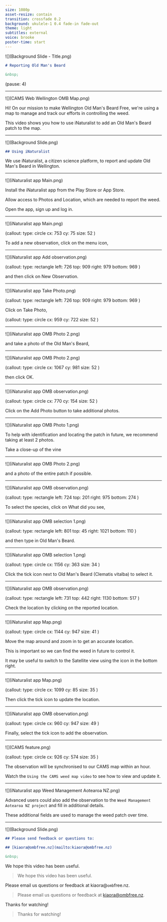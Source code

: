 ```yaml
---
size: 1080p
asset-resize: contain
transition: crossfade 0.2
background: ukulele-1 0.4 fade-in fade-out
theme: light
subtitles: external
voice: brooke
poster-time: start
---
```


![](Background Slide - Title.png)

```md
# Reporting Old Man's Beard

&nbsp;
```

(pause: 4)

---

![](CAMS Web Wellington OMB Map.png)

Hi! On our mission to make Wellington Old Man's Beard Free, we're using a map to manage and track our efforts in controlling the weed.

This video shows you how to use iNaturalist to add an Old Man's Beard patch to the map.

---

![](Background Slide.png)

```md
## Using iNaturalist
```

We use iNaturalist, a citizen science platform, to report and update Old Man's Beard in Wellington.

---
![](iNaturalist app Main.png)

Install the iNaturalist app from the Play Store or App Store.

Allow access to Photos and Location, which are needed to report the weed.

Open the app, sign up and log in.

---

![](iNaturalist app Main.png)

(callout:
  type: circle
  cx: 753
  cy: 75
  size: 52
)

To add a new observation, click on the menu icon,

---

![](iNaturalist app Add observation.png)

(callout:
  type: rectangle
  left: 726
  top: 909
  right: 979
  bottom: 969
)

and then click on New Observation.

---

![](iNaturalist app Take Photo.png)

(callout:
  type: rectangle
  left: 726
  top: 909
  right: 979
  bottom: 969
)

Click on Take Photo,

(callout:
  type: circle
  cx: 959
  cy: 722
  size: 52
)

---

![](iNaturalist app OMB Photo 2.png)

and take a photo of the Old Man's Beard,

---

![](iNaturalist app OMB Photo 2.png)

(callout:
  type: circle
  cx: 1067
  cy: 981
  size: 52
)

then click OK.

---

![](iNaturalist app OMB observation.png)

(callout:
  type: circle
  cx: 770
  cy: 154
  size: 52
)

Click on the Add Photo button to take additional photos.

---

![](iNaturalist app OMB Photo 1.png)

To help with identification and locating the patch in future, we recommend taking at least 2 photos.

Take a close-up of the vine 

---

![](iNaturalist app OMB Photo 2.png)

and a photo of the entire patch if possible.

---

![](iNaturalist app OMB observation.png)

(callout:
  type: rectangle
  left: 724
  top: 201
  right: 975
  bottom: 274
)

To select the species, click on What did you see,

---

![](iNaturalist app OMB selection 1.png)

(callout:
  type: rectangle
  left: 801
  top: 45
  right: 1021
  bottom: 110
)

and then type in Old Man's Beard.

---

![](iNaturalist app OMB selection 1.png)

(callout:
  type: circle
  cx: 1156
  cy: 363
  size: 34
)

Click the tick icon next to Old Man's Beard (Clematis vitalba) to select it.

---

![](iNaturalist app OMB observation.png)

(callout:
  type: rectangle
  left: 731
  top: 442
  right: 1130
  bottom: 517
)

Check the location by clicking on the reported location. 

---

![](iNaturalist app Map.png)

(callout:
  type: circle
  cx: 1144
  cy: 947
  size: 41
)

Move the map around and zoom in to get an accurate location. 

This is important so we can find the weed in future to control it.

It may be useful to switch to the Satellite view using the icon in the bottom right.

---

![](iNaturalist app Map.png)

(callout:
  type: circle
  cx: 1099
  cy: 85
  size: 35
)

Then click the tick icon to update the location.

---

![](iNaturalist app OMB observation.png)

(callout:
  type: circle
  cx: 960
  cy: 947
  size: 49
)

Finally, select the tick icon to add the observation.

---

![](CAMS feature.png)

(callout:
  type: circle
  cx: 926
  cy: 574
  size: 35
)

The observation will be synchronised to our CAMS map within an hour.

Watch the `Using the CAMS weed map video` to see how to view and update it.

---

![](iNaturalist app Weed Management Aotearoa NZ.png)

Advanced users could also add the observation to the `Weed Management Aotearoa NZ project` and fill in additional details.

These additional fields are used to manage the weed patch over time.

---

![](Background Slide.png)

```md
## Please send feedback or questions to:

## [kiaora@ombfree.nz](mailto:kiaora@ombfree.nz)

&nbsp;
```

We hope this video has been useful.

> We hope this video has been useful.

Please email us questions or feedback at kiaora@`omb`free.nz.

> Please email us questions or feedback at kiaora@ombfree.nz.

Thanks for watching!

> Thanks for watching!